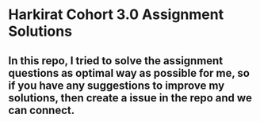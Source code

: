 # Harkirat Cohort 3.0 Assignment Solutions

## In this repo, I tried to solve the assignment questions as optimal way as possible for me, so if you have any suggestions to improve my solutions, then create a issue in the repo and we can connect.
